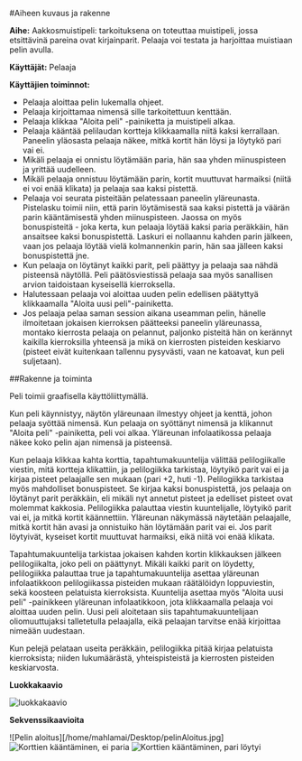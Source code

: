 #Aiheen kuvaus ja rakenne

**Aihe:** Aakkosmuistipeli: tarkoituksena on toteuttaa muistipeli, jossa etsittävinä pareina
ovat kirjainparit. Pelaaja voi testata ja harjoittaa muistiaan pelin avulla.

**Käyttäjät:** Pelaaja

**Käyttäjien toiminnot:**

* Pelaaja aloittaa pelin lukemalla ohjeet.
* Pelaaja kirjoittamaa nimensä sille tarkoitettuun kenttään.
* Pelaaja klikkaa "Aloita peli" -painiketta ja muistipeli alkaa.
* Pelaaja kääntää pelilaudan kortteja klikkaamalla niitä kaksi kerrallaan.
Paneelin yläosasta pelaaja näkee, mitkä kortit hän löysi ja löytykö pari vai ei.
* Mikäli pelaaja ei onnistu löytämään paria, hän saa yhden miinuspisteen ja yrittää uudelleen.  
* Mikäli pelaaja onnistuu löytämään parin, kortit muuttuvat harmaiksi (niitä ei voi enää klikata) 
ja pelaaja saa kaksi pistettä.
* Pelaaja voi seurata pisteitään pelatessaan paneelin yläreunasta. Pistelasku toimii niin, että 
parin löytämisestä saa kaksi pistettä ja väärän parin kääntämisestä yhden miinuspisteen. 
Jaossa on myös bonuspisteitä - joka kerta, kun pelaaja löytää kaksi paria peräkkäin, hän 
ansaitsee kaksi bonuspistettä. Laskuri ei nollaannu kahden parin jälkeen, vaan jos pelaaja 
löytää vielä kolmannenkin parin, hän saa jälleen kaksi bonuspistettä jne.
* Kun pelaaja on löytänyt kaikki parit, peli päättyy ja pelaaja saa nähdä pisteensä näytöllä.
Peli päätösviestissä pelaaja saa myös sanallisen arvion taidoistaan kyseisellä kierroksella.
* Halutessaan pelaaja voi aloittaa uuden pelin edellisen päätyttyä klikkaamalla 
"Aloita uusi peli"-painiketta.
* Jos pelaaja pelaa saman session aikana useamman pelin, hänelle ilmoitetaan jokaisen kierroksen 
päätteeksi paneelin yläreunassa, montako kierrosta pelaaja on pelannut, paljonko pisteitä hän
on kerännyt kaikilla kierroksilla yhteensä ja mikä on kierrosten pisteiden keskiarvo
(pisteet eivät kuitenkaan tallennu pysyvästi, vaan ne katoavat, kun peli suljetaan).

##Rakenne ja toiminta

Peli toimii graafisella käyttöliittymällä.

Kun peli käynnistyy, näytön yläreunaan ilmestyy ohjeet ja kenttä, johon pelaaja syöttää nimensä.
Kun pelaaja on syöttänyt nimensä ja klikannut "Aloita peli" -painiketta, peli voi alkaa.
Yläreunan infolaatikossa pelaaja näkee koko pelin ajan nimensä ja pisteensä.

Kun pelaaja klikkaa kahta korttia, tapahtumakuuntelija välittää pelilogiikalle viestin, mitä kortteja klikattiin,
ja pelilogiikka tarkistaa, löytyikö parit vai ei ja kirjaa pisteet pelaajalle sen mukaan (pari +2, huti -1).
Pelilogiikka tarkistaa myös mahdolliset bonuspisteet. Se kirjaa kaksi bonuspistettä, jos pelaaja on löytänyt 
parit peräkkäin, eli mikäli nyt annetut pisteet ja edelliset pisteet ovat molemmat kakkosia. 
Pelilogiikka  palauttaa viestin kuuntelijalle, löytyikö parit vai ei, ja mitkä kortit käännettiin.
Yläreunan näkymässä näytetään pelaajalle, mitkä kortit hän avasi ja onnistuiko hän löytämään parit vai ei.
Jos parit löytyivät, kyseiset kortit muuttuvat harmaiksi, eikä niitä voi enää klikata.

Tapahtumakuuntelija tarkistaa jokaisen kahden kortin klikkauksen jälkeen pelilogiikalta, joko peli on päättynyt.
Mikäli kaikki parit on löydetty, pelilogiikka palauttaa true ja tapahtumakuuntelija asettaa yläreunan 
infolaatikkoon pelilogiikassa pisteiden mukaan räätälöidyn loppuviestin, sekä koosteen pelatuista kierroksista.
Kuuntelija asettaa myös "Aloita uusi peli" -painikkeen yläreunan infolaatikkoon, jota klikkaamalla pelaaja voi
aloittaa uuden pelin. Uusi peli aloitetaan siis  tapahtumakuuntelijaan oliomuuttujaksi talletetulla pelaajalla,
eikä pelaajan tarvitse enää kirjoittaa nimeään uudestaan.

Kun pelejä pelataan useita peräkkäin, pelilogiikka pitää kirjaa pelatuista kierroksista; niiden lukumäärästä,
yhteispisteistä ja kierrosten pisteiden keskiarvosta. 

**Luokkakaavio**

![luokkakaavio](http://yuml.me/b3310b22)

**Sekvenssikaavioita**

![Pelin aloitus][/home/mahlamai/Desktop/pelinAloitus.jpg]
![Korttien kääntäminen, ei paria](/home/mahlamai/Desktop/korttienKaantaminen1.jpg)
![Korttien kääntäminen, pari löytyi](/home/mahlamai/Desktop/korttienKaantaminen2.jpg)
